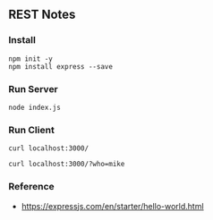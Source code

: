 ## REST Notes

### Install
```
npm init -y
npm install express --save
```

### Run Server
```
node index.js
```

### Run Client
```
curl localhost:3000/

curl localhost:3000/?who=mike
```

### Reference
* https://expressjs.com/en/starter/hello-world.html
